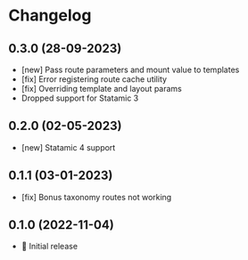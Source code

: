 # Changelog

## 0.3.0 (28-09-2023)

- [new] Pass route parameters and mount value to templates
- [fix] Error registering route cache utility
- [fix] Overriding template and layout params
- Dropped support for Statamic 3

## 0.2.0 (02-05-2023)

- [new] Statamic 4 support

## 0.1.1 (03-01-2023)

- [fix] Bonus taxonomy routes not working

## 0.1.0 (2022-11-04)

- 🚀 Initial release
